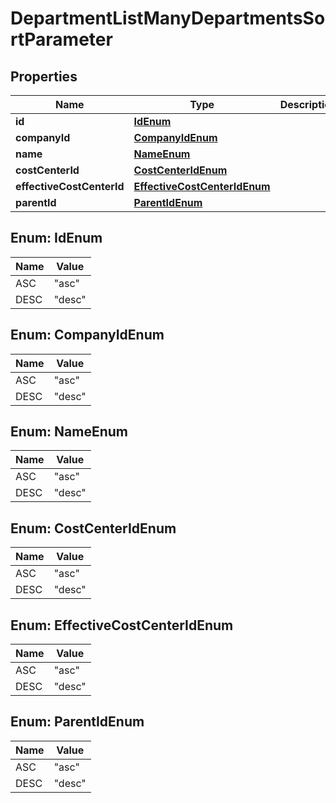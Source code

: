 

# DepartmentListManyDepartmentsSortParameter


## Properties

| Name | Type | Description | Notes |
|------------ | ------------- | ------------- | -------------|
|**id** | [**IdEnum**](#IdEnum) |  |  [optional] |
|**companyId** | [**CompanyIdEnum**](#CompanyIdEnum) |  |  [optional] |
|**name** | [**NameEnum**](#NameEnum) |  |  [optional] |
|**costCenterId** | [**CostCenterIdEnum**](#CostCenterIdEnum) |  |  [optional] |
|**effectiveCostCenterId** | [**EffectiveCostCenterIdEnum**](#EffectiveCostCenterIdEnum) |  |  [optional] |
|**parentId** | [**ParentIdEnum**](#ParentIdEnum) |  |  [optional] |



## Enum: IdEnum

| Name | Value |
|---- | -----|
| ASC | &quot;asc&quot; |
| DESC | &quot;desc&quot; |



## Enum: CompanyIdEnum

| Name | Value |
|---- | -----|
| ASC | &quot;asc&quot; |
| DESC | &quot;desc&quot; |



## Enum: NameEnum

| Name | Value |
|---- | -----|
| ASC | &quot;asc&quot; |
| DESC | &quot;desc&quot; |



## Enum: CostCenterIdEnum

| Name | Value |
|---- | -----|
| ASC | &quot;asc&quot; |
| DESC | &quot;desc&quot; |



## Enum: EffectiveCostCenterIdEnum

| Name | Value |
|---- | -----|
| ASC | &quot;asc&quot; |
| DESC | &quot;desc&quot; |



## Enum: ParentIdEnum

| Name | Value |
|---- | -----|
| ASC | &quot;asc&quot; |
| DESC | &quot;desc&quot; |



